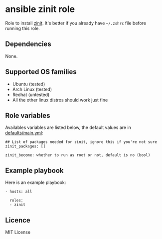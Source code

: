 # ansible zinit role

Role to install [zinit](https://github.com/zdharma/zinit). It's better if you already have `~/.zshrc` file before running this role.

## Dependencies

None.

## Supported OS families

- Ubuntu (tested)
- Arch Linux (tested)
- Redhat (untested)
- All the other linux distros should work just fine

## Role variables

Availables variables are listed below, the default values are in [defaults/main.yml](./defaults/main.yml):
```
## List of packages needed for zinit, ignore this if you're not sure
zinit_packages: []

zinit_become: whether to run as root or not, default is no (bool)
```

## Example playbook

Here is an example playbook:
```
- hosts: all

  roles:
  - zinit
```

## Licence

MIT License
